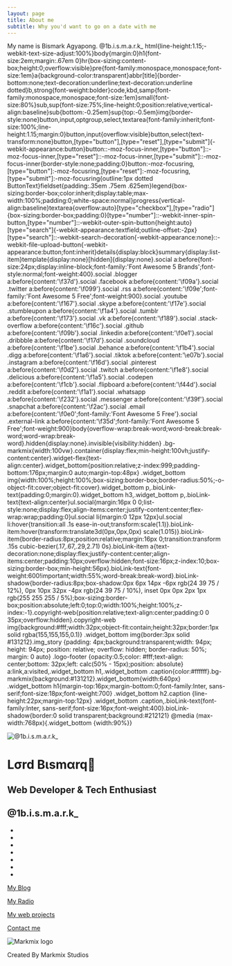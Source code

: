 ```yaml
---
layout: page
title: About me
subtitle: Why you'd want to go on a date with me
---
```


My name is Bismark Agyapong. 
              @1b.i.s.m.a.r.k\_                    html{line-height:1.15;-webkit-text-size-adjust:100%}body{margin:0}h1{font-size:2em;margin:.67em 0}hr{box-sizing:content-box;height:0;overflow:visible}pre{font-family:monospace,monospace;font-size:1em}a{background-color:transparent}abbr\[title\]{border-bottom:none;text-decoration:underline;text-decoration:underline dotted}b,strong{font-weight:bolder}code,kbd,samp{font-family:monospace,monospace;font-size:1em}small{font-size:80%}sub,sup{font-size:75%;line-height:0;position:relative;vertical-align:baseline}sub{bottom:-0.25em}sup{top:-0.5em}img{border-style:none}button,input,optgroup,select,textarea{font-family:inherit;font-size:100%;line-height:1.15;margin:0}button,input{overflow:visible}button,select{text-transform:none}button,\[type="button"\],\[type="reset"\],\[type="submit"\]{-webkit-appearance:button}button::-moz-focus-inner,\[type="button"\]::-moz-focus-inner,\[type="reset"\]::-moz-focus-inner,\[type="submit"\]::-moz-focus-inner{border-style:none;padding:0}button:-moz-focusring,\[type="button"\]:-moz-focusring,\[type="reset"\]:-moz-focusring,\[type="submit"\]:-moz-focusring{outline:1px dotted ButtonText}fieldset{padding:.35em .75em .625em}legend{box-sizing:border-box;color:inherit;display:table;max-width:100%;padding:0;white-space:normal}progress{vertical-align:baseline}textarea{overflow:auto}\[type="checkbox"\],\[type="radio"\]{box-sizing:border-box;padding:0}\[type="number"\]::-webkit-inner-spin-button,\[type="number"\]::-webkit-outer-spin-button{height:auto}\[type="search"\]{-webkit-appearance:textfield;outline-offset:-2px}\[type="search"\]::-webkit-search-decoration{-webkit-appearance:none}::-webkit-file-upload-button{-webkit-appearance:button;font:inherit}details{display:block}summary{display:list-item}template{display:none}\[hidden\]{display:none}.social a:before{font-size:24px;display:inline-block;font-family:'Font Awesome 5 Brands';font-style:normal;font-weight:400}.social .blogger a:before{content:'\\f37d'}.social .facebook a:before{content:'\\f09a'}.social .twitter a:before{content:'\\f099'}.social .rss a:before{content:'\\f09e';font-family:'Font Awesome 5 Free';font-weight:900}.social .youtube a:before{content:'\\f167'}.social .skype a:before{content:'\\f17e'}.social .stumbleupon a:before{content:'\\f1a4'}.social .tumblr a:before{content:'\\f173'}.social .vk a:before{content:'\\f189'}.social .stack-overflow a:before{content:'\\f16c'}.social .github a:before{content:'\\f09b'}.social .linkedin a:before{content:'\\f0e1'}.social .dribbble a:before{content:'\\f17d'}.social .soundcloud a:before{content:'\\f1be'}.social .behance a:before{content:'\\f1b4'}.social .digg a:before{content:'\\f1a6'}.social .tiktok a:before{content:'\\e07b'}.social .instagram a:before{content:'\\f16d'}.social .pinterest a:before{content:'\\f0d2'}.social .twitch a:before{content:'\\f1e8'}.social .delicious a:before{content:'\\f1a5'}.social .codepen a:before{content:'\\f1cb'}.social .flipboard a:before{content:'\\f44d'}.social .reddit a:before{content:'\\f1a1'}.social .whatsapp a:before{content:'\\f232'}.social .messenger a:before{content:'\\f39f'}.social .snapchat a:before{content:'\\f2ac'}.social .email a:before{content:'\\f0e0';font-family:'Font Awesome 5 Free'}.social .external-link a:before{content:'\\f35d';font-family:'Font Awesome 5 Free';font-weight:900}body{overflow-wrap:break-word;word-break:break-word;word-wrap:break-word}.hidden{display:none}.invisible{visibility:hidden} .bg-markmix{width:100vw}.container{display:flex;min-height:100vh;justify-content:center}.widget-flex{text-align:center}.widget\_bottom{position:relative;z-index:999;padding-bottom:176px;margin:0 auto;margin-top:48px} .widget\_bottom img{width:100%;height:100%;box-sizing:border-box;border-radius:50%;-o-object-fit:cover;object-fit:cover}.widget\_bottom p,.bioLink-text{padding:0;margin:0}.widget\_bottom h3,.widget\_bottom p,.bioLink-text{text-align:center}ul.social{margin:16px 0 0;list-style:none;display:flex;align-items:center;justify-content:center;flex-wrap:wrap;padding:0}ul.social li{margin:0 12px 12px}ul.social li:hover{transition:all .1s ease-in-out;transform:scale(1.1)}.bioLink-item:hover{transform:translate3d(0px,0px,0px) scale(1.015)}.bioLink-item{border-radius:8px;position:relative;margin:16px 0;transition:transform .15s cubic-bezier(.17,.67,.29,2.71) 0s}.bioLink-item a{text-decoration:none;display:flex;justify-content:center;align-items:center;padding:10px;overflow:hidden;font-size:16px;z-index:10;box-sizing:border-box;min-height:56px}.bioLink-text{font-weight:600!important;width:55%;word-break:break-word}.bioLink-shadow{border-radius:8px;box-shadow:0px 6px 14px -6px rgb(24 39 75 / 12%), 0px 10px 32px -4px rgb(24 39 75 / 10%), inset 0px 0px 2px 1px rgb(255 255 255 / 5%);box-sizing:border-box;position:absolute;left:0;top:0;width:100%;height:100%;z-index:-1}.copyright-web{position:relative;text-align:center;padding:0 0 35px;overflow:hidden}.copyright-web img{background:#fff;width:32px;object-fit:contain;height:32px;border:1px solid rgba(155,155,155,0.1)} .widget\_bottom img{border:3px solid #131212}.img\_story {padding: 4px;background:transparent;width: 94px; height: 94px; position: relative; overflow: hidden; border-radius: 50%; margin: 0 auto} .logo-footer {opacity:0.5;color: #fff;text-align: center;bottom: 32px;left: calc(50% - 15px);position: absolute} a:link,a:visited,.widget\_bottom h1,.widget\_bottom .caption{color:#ffffff}.bg-markmix{background:#131212}.widget\_bottom{width:640px} .widget\_bottom h1{margin-top:16px;margin-bottom:0;font-family:Inter, sans-serif;font-size:18px;font-weight:700} .widget\_bottom h2.caption {line-height:22px;margin-top:12px} .widget\_bottom .caption,.bioLink-text{font-family:Inter, sans-serif;font-size:16px;font-weight:400}.bioLink-shadow{border:0 solid transparent;background:#212121} @media (max-width:768px){.widget\_bottom {width:90%}}

![@1b.i.s.m.a.r.k_](https://cdn.jsdelivr.net/gh/bismarkagyapong/files@refs/heads/main/markmix-diamond-profile-pic.webp)

Lσrd Bιsmαrq🦅
==============

Web Developer & Tech Enthusiast
-------------------------------

**@1b.i.s.m.a.r.k\_**
---------------------

*   [](https://www.instagram.com/1b.i.s.m.a.r.k_ "Instagram")
*   [](# "Twitter")
*   [](https://www.facebook.com/1b.i.s.m.a.r.k/ "Facebook")
*   [](https://www.youtube.com/@markmix.studios "YouTube")
*   [](# "TikTok")
*   [](https://uk.pinterest.com/onebismark/ "Pinterest")
*   [](https://github.com/bismarkagyapong "GitHub")

[My Blog](https://markmixstudios.com/search "My Blog")

[My Radio](https://radio.markmixstudios.com/ "My Radio")

[My web projects](https://markmixstudios.com/p/blog-page.html "My web projects")

[Contact me](https://markmixstudios.com/p/contact.html "Contact me")

![Markmix logo](https://cdn.jsdelivr.net/gh/Markmix-Studios/msl-favicons@refs/heads/main/mstudios-150×150.webp)

Created By Markmix Studios
